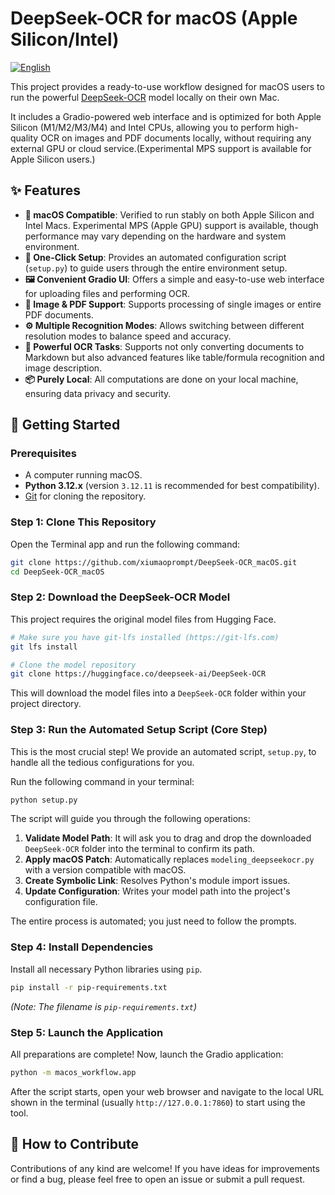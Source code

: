 # DeepSeek-OCR for macOS (Apple Silicon/Intel)

[![English](https://img.shields.io/badge/Language-English-blue.svg)](README_en.md)

This project provides a ready-to-use workflow designed for macOS users to run the powerful [DeepSeek-OCR](https://github.com/deepseek-ai/DeepSeek-OCR) model locally on their own Mac.

It includes a Gradio-powered web interface and is optimized for both Apple Silicon (M1/M2/M3/M4) and Intel CPUs, allowing you to perform high-quality OCR on images and PDF documents locally, without requiring any external GPU or cloud service.(Experimental MPS support is available for Apple Silicon users.)

## ✨ Features

- ** macOS Compatible**: Verified to run stably on both Apple Silicon and Intel Macs. Experimental MPS (Apple GPU) support is available, though performance may vary depending on the hardware and system environment.
- **🚀 One-Click Setup**: Provides an automated configuration script (`setup.py`) to guide users through the entire environment setup.
- **🖼️ Convenient Gradio UI**: Offers a simple and easy-to-use web interface for uploading files and performing OCR.
- **📄 Image & PDF Support**: Supports processing of single images or entire PDF documents.
- **⚙️ Multiple Recognition Modes**: Allows switching between different resolution modes to balance speed and accuracy.
- **🎯 Powerful OCR Tasks**: Supports not only converting documents to Markdown but also advanced features like table/formula recognition and image description.
- **📦 Purely Local**: All computations are done on your local machine, ensuring data privacy and security.

## 🚀 Getting Started

### Prerequisites

- A computer running macOS.
- **Python 3.12.x** (version `3.12.11` is recommended for best compatibility).
- [Git](https://git-scm.com/book/en/v2/Getting-Started-Installing-Git) for cloning the repository.

### Step 1: Clone This Repository

Open the Terminal app and run the following command:

```bash
git clone https://github.com/xiumaoprompt/DeepSeek-OCR_macOS.git
cd DeepSeek-OCR_macOS
```

### Step 2: Download the DeepSeek-OCR Model

This project requires the original model files from Hugging Face.

```bash
# Make sure you have git-lfs installed (https://git-lfs.com)
git lfs install

# Clone the model repository
git clone https://huggingface.co/deepseek-ai/DeepSeek-OCR
```

This will download the model files into a `DeepSeek-OCR` folder within your project directory.

### Step 3: Run the Automated Setup Script (Core Step)

This is the most crucial step! We provide an automated script, `setup.py`, to handle all the tedious configurations for you.

Run the following command in your terminal:

```bash
python setup.py
```

The script will guide you through the following operations:
1.  **Validate Model Path**: It will ask you to drag and drop the downloaded `DeepSeek-OCR` folder into the terminal to confirm its path.
2.  **Apply macOS Patch**: Automatically replaces `modeling_deepseekocr.py` with a version compatible with macOS.
3.  **Create Symbolic Link**: Resolves Python's module import issues.
4.  **Update Configuration**: Writes your model path into the project's configuration file.

The entire process is automated; you just need to follow the prompts.

### Step 4: Install Dependencies

Install all necessary Python libraries using `pip`.

```bash
pip install -r pip-requirements.txt
```
*(Note: The filename is `pip-requirements.txt`)*

### Step 5: Launch the Application

All preparations are complete! Now, launch the Gradio application:

```bash
python -m macos_workflow.app
```

After the script starts, open your web browser and navigate to the local URL shown in the terminal (usually `http://127.0.0.1:7860`) to start using the tool.

## 🤝 How to Contribute

Contributions of any kind are welcome! If you have ideas for improvements or find a bug, please feel free to open an issue or submit a pull request.
